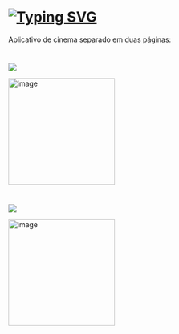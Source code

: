# [![Typing SVG](https://readme-typing-svg.herokuapp.com/?color=CD0F0F&size=35&center=true&vCenter=true&width=1000&lines=APP+CINETEC;Desenvolvido+em+kotlin)](https://git.io/typing-svg)

Aplicativo de cinema separado em duas páginas:


#

<a href="https://github.com/J0vana23/APP_CINETEC/tree/main/TelaCadastro" target="_blank"><img src="https://img.shields.io/badge/TELA DE CADASTRO: -0D1117?style=for-the-badge&logo=android-studio&logoColor=CD0F0F"></a>

<img width="212" alt="image" src="https://github.com/J0vana23/APP_CINETEC/assets/125403554/c380c5c0-ead3-4624-8974-07d8c61c64f3">

#


<a href="https://github.com/J0vana23/APP_CINETEC/tree/main/Grade" target="_blank"><img src="https://img.shields.io/badge/GRADE DOS FILMES: -0D1117?style=for-the-badge&logo=android-studio&logoColor=CD0F0F"></a>

<img width="212" alt="image" src="https://github.com/J0vana23/APP_CINETEC/assets/125403554/7db4f01e-0810-422b-b588-63dcd0f7e03b">






